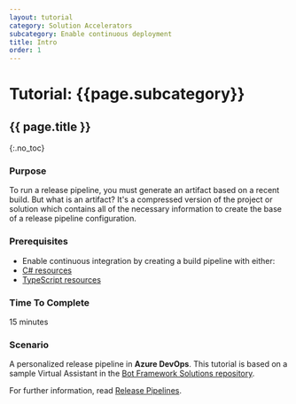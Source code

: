 ```yaml
---
layout: tutorial
category: Solution Accelerators
subcategory: Enable continuous deployment
title: Intro
order: 1
---
```


# Tutorial: {{page.subcategory}}

## {{ page.title }}
{:.no_toc}

### Purpose
To run a release pipeline, you must generate an artifact based on a recent build. But what is an artifact? It's a compressed version of the project or solution which contains all of the necessary information to create the base of a release pipeline configuration.

### Prerequisites
- Enable continuous integration by creating a build pipeline with either:
- [C# resources]({{site.baseurl}}/solution-accelerators/tutorials/enable-continuous-integration/csharp/1-intro/)
- [TypeScript resources]({{site.baseurl}}/solution-accelerators/tutorials/enable-continuous-integration/typescript/1-intro/)

### Time To Complete
15 minutes

### Scenario
A personalized release pipeline in **Azure DevOps**. This tutorial is based on a sample Virtual Assistant in the [Bot Framework Solutions repository]({{site.repo}}).

For further information, read [Release Pipelines](https://docs.microsoft.com/en-us/azure/devops/pipelines/release/?view=azure-devops).